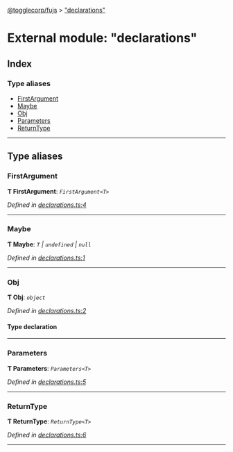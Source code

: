 [@togglecorp/fujs](../README.md) > ["declarations"](../modules/_declarations_.md)

# External module: "declarations"

## Index

### Type aliases

* [FirstArgument](_declarations_.md#firstargument)
* [Maybe](_declarations_.md#maybe)
* [Obj](_declarations_.md#obj)
* [Parameters](_declarations_.md#parameters)
* [ReturnType](_declarations_.md#returntype)

---

## Type aliases

<a id="firstargument"></a>

###  FirstArgument

**Ƭ FirstArgument**: *`FirstArgument<T>`*

*Defined in [declarations.ts:4](https://github.com/toggle-corp/fujs/blob/bd560f8/src/declarations.ts#L4)*

___
<a id="maybe"></a>

###  Maybe

**Ƭ Maybe**: *`T` \| `undefined` \| `null`*

*Defined in [declarations.ts:1](https://github.com/toggle-corp/fujs/blob/bd560f8/src/declarations.ts#L1)*

___
<a id="obj"></a>

###  Obj

**Ƭ Obj**: *`object`*

*Defined in [declarations.ts:2](https://github.com/toggle-corp/fujs/blob/bd560f8/src/declarations.ts#L2)*

#### Type declaration

[key: `string`]: `T`

___
<a id="parameters"></a>

###  Parameters

**Ƭ Parameters**: *`Parameters<T>`*

*Defined in [declarations.ts:5](https://github.com/toggle-corp/fujs/blob/bd560f8/src/declarations.ts#L5)*

___
<a id="returntype"></a>

###  ReturnType

**Ƭ ReturnType**: *`ReturnType<T>`*

*Defined in [declarations.ts:6](https://github.com/toggle-corp/fujs/blob/bd560f8/src/declarations.ts#L6)*

___

